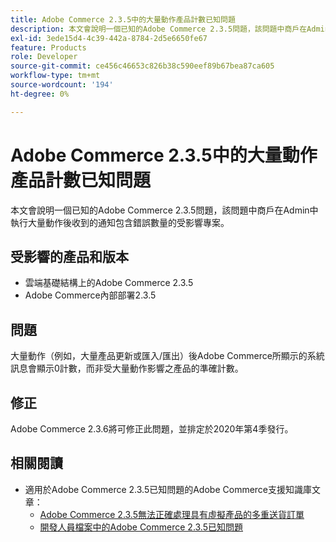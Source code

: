 ```yaml
---
title: Adobe Commerce 2.3.5中的大量動作產品計數已知問題
description: 本文會說明一個已知的Adobe Commerce 2.3.5問題，該問題中商戶在Admin中執行大量動作後收到的通知包含錯誤數量的受影響專案。
exl-id: 3ede15d4-4c39-442a-8784-2d5e6650fe67
feature: Products
role: Developer
source-git-commit: ce456c46653c826b38c590eef89b67bea87ca605
workflow-type: tm+mt
source-wordcount: '194'
ht-degree: 0%

---
```


# Adobe Commerce 2.3.5中的大量動作產品計數已知問題

本文會說明一個已知的Adobe Commerce 2.3.5問題，該問題中商戶在Admin中執行大量動作後收到的通知包含錯誤數量的受影響專案。

## 受影響的產品和版本

* 雲端基礎結構上的Adobe Commerce 2.3.5
* Adobe Commerce內部部署2.3.5

## 問題

大量動作（例如，大量產品更新或匯入/匯出）後Adobe Commerce所顯示的系統訊息會顯示0計數，而非受大量動作影響之產品的準確計數。

## 修正

Adobe Commerce 2.3.6將可修正此問題，並排定於2020年第4季發行。

## 相關閱讀

* 適用於Adobe Commerce 2.3.5已知問題的Adobe Commerce支援知識庫文章：
   * [Adobe Commerce 2.3.5無法正確處理具有虛擬產品的多重送貨訂單](/help/troubleshooting/miscellaneous/magento-2-3-5-known-issue-virtual-product-multi-ship-orders.md)
   * [開發人員檔案中的Adobe Commerce 2.3.5已知問題](https://commerce-docs.github.io/devdocs-archive/2.3/guides/v2.3/release-notes/release-notes-2-3-5-commerce.html#known-issues)
